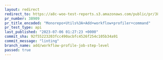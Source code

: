 ```yaml
---
layout: redirect
redirect_to: https://a8c-woo-test-reports.s3.amazonaws.com/public/pr/38909/api/index.html
pr_number: 38909
pr_title_encoded: "Monorepo+Utils%3A+Add+workflow+profiler+command"
pr_test_type: api
last_published: "2023-07-06 01:27:23 +0000"
commit_sha: 92f55223203fcc490acbfc4526f254c105b34a91
commit_message: "linting"
branch_name: add/workflow-profile-job-step-level
passed: true
---
```

